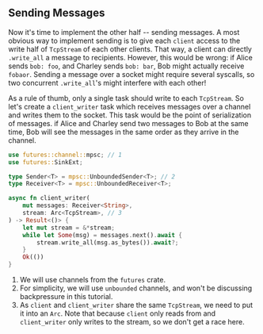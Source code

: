 ## Sending Messages

Now it's time to implement the other half -- sending messages.
A most obvious way to implement sending is to give each `client` access to the write half of `TcpStream` of each other clients.
That way, a client can directly `.write_all` a message to recipients.
However, this would be wrong: if Alice sends `bob: foo`, and Charley sends `bob: bar`, Bob might actually receive `fobaor`.
Sending a message over a socket might require several syscalls, so two concurrent `.write_all`'s might interfere with each other!

As a rule of thumb, only a single task should write to each `TcpStream`.
So let's create a `client_writer` task which receives messages over a channel and writes them to the socket.
This task would be the point of serialization of messages.
if Alice and Charley send two messages to Bob at the same time, Bob will see the messages in the same order as they arrive in the channel.

```rust
use futures::channel::mpsc; // 1
use futures::SinkExt;

type Sender<T> = mpsc::UnboundedSender<T>; // 2
type Receiver<T> = mpsc::UnboundedReceiver<T>;

async fn client_writer(
    mut messages: Receiver<String>,
    stream: Arc<TcpStream>, // 3
) -> Result<()> {
    let mut stream = &*stream;
    while let Some(msg) = messages.next().await {
        stream.write_all(msg.as_bytes()).await?;
    }
    Ok(())
}
```

1. We will use channels from the `futures` crate.
2. For simplicity, we will use `unbounded` channels, and won't be discussing backpressure in this tutorial.
3. As `client` and `client_writer` share the same `TcpStream`, we need to put it into an `Arc`.
   Note that because `client` only reads from and `client_writer` only writes to the stream, so we don't get a race here.
